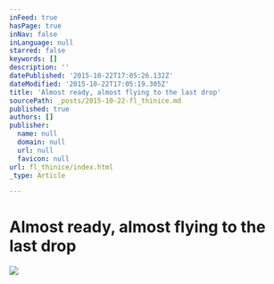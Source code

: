 ```yaml
---
inFeed: true
hasPage: true
inNav: false
inLanguage: null
starred: false
keywords: []
description: ''
datePublished: '2015-10-22T17:05:26.132Z'
dateModified: '2015-10-22T17:05:19.305Z'
title: 'Almost ready, almost flying to the last drop'
sourcePath: _posts/2015-10-22-fl_thinice.md
published: true
authors: []
publisher:
  name: null
  domain: null
  url: null
  favicon: null
url: fl_thinice/index.html
_type: Article

---
```

# Almost ready, almost flying to the last drop
![](https://the-grid-user-content.s3-us-west-2.amazonaws.com/e40971a7-10a3-4074-b7c6-fcd4fcbca72a.JPG)